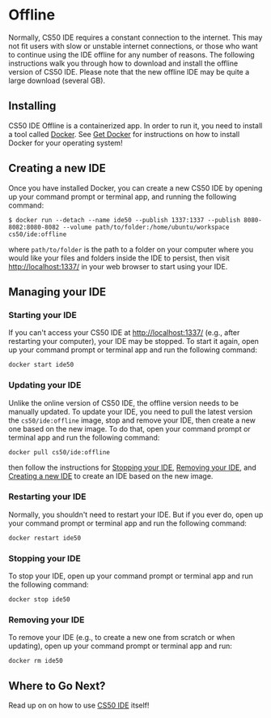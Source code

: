 # Offline

Normally, CS50 IDE requires a constant connection to the internet. This may not fit users with slow or unstable internet connections, or those who want to continue using the IDE offline for any number of reasons. The following instructions walk you through how to download and install the offline version of CS50 IDE. Please note that the new offline IDE may be quite a large download (several GB).


## Installing

CS50 IDE Offline is a containerized app. In order to run it, you need to install a tool called [Docker](https://www.docker.com/). See [Get Docker](https://docs.docker.com/get-docker/) for instructions on how to install Docker for your operating system!


## Creating a new IDE

Once you have installed Docker, you can create a new CS50 IDE by opening up your command prompt or terminal app, and running the following command:

```
$ docker run --detach --name ide50 --publish 1337:1337 --publish 8080-8082:8080-8082 --volume path/to/folder:/home/ubuntu/workspace cs50/ide:offline
```

where `path/to/folder` is the path to a folder on your computer where you would like your files and folders inside the IDE to persist, then visit [http://localhost:1337/](http://localhost:1337/) in your web browser to start using your IDE.


## Managing your IDE

### Starting your IDE

If you can't access your CS50 IDE at [http://localhost:1337/](http://localhost:1337/) (e.g., after restarting your computer), your IDE may be stopped. To start it again, open up your command prompt or terminal app and run the following command:

```
docker start ide50
```

### Updating your IDE

Unlike the online version of CS50 IDE, the offline version needs to be manually updated. To update your IDE, you need to pull the latest version the `cs50/ide:offline` image, stop and remove your IDE, then create a new one based on the new image. To do that, open your command prompt or terminal app and run the following command:

```
docker pull cs50/ide:offline
```

then follow the instructions for [Stopping your IDE](#stopping-your-ide), [Removing your IDE](#removing-your-ide), and [Creating a new IDE](#creating-a-new-ide) to create an IDE based on the new image.

### Restarting your IDE

Normally, you shouldn't need to restart your IDE. But if you ever do, open up your command prompt or terminal app and run the following command:

```
docker restart ide50
```

### Stopping your IDE

To stop your IDE, open up your command prompt or terminal app and run the following command:

```
docker stop ide50
```

### Removing your IDE

To remove your IDE (e.g., to create a new one from scratch or when updating), open up your command prompt or terminal app and run:

```
docker rm ide50
```

## Where to Go Next?

Read up on on how to use [CS50 IDE](/ide/online/) itself!
